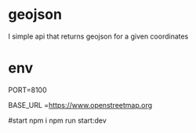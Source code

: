 # geojson
I simple api that returns geojson for a given coordinates

# env
PORT=8100

BASE_URL =https://www.openstreetmap.org

#start
npm i
npm run start:dev
